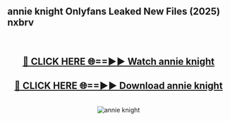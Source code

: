 <h2>annie knight Onlyfans Leaked New Files (2025) nxbrv</h2>
<br>
<div align="center">
<h2><a href="https://mediafiles.top/annie_knight&ref=git" rel="nofollow">🔴 CLICK HERE 🌐==►► Watch annie knight</a></h2>
<h2><a href="https://mediafiles.top/annie_knight&ref=git" rel="nofollow">🔴 CLICK HERE 🌐==►► Download annie knight</a></h2>
<br>
<a href="https://mediafiles.top/annie_knight&ref=git" rel="nofollow" data-target="animated-image.originalLink"><img src="https://i.ibb.co.com/xMMVF88/686577567.gif" alt="annie knight" style="max-width: 100%; display: inline-block;" data-target="animated-image.originalImage"></a>
</div>
<br>
<br>